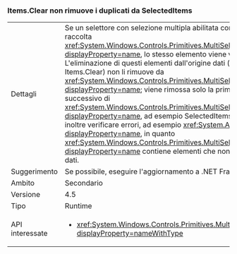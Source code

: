### <a name="itemsclear-does-not-remove-duplicates-from-selecteditems"></a>Items.Clear non rimuove i duplicati da SelectedItems

|   |   |
|---|---|
|Dettagli|Se un selettore con selezione multipla abilitata contiene duplicati nella raccolta <xref:System.Windows.Controls.Primitives.MultiSelector.SelectedItems?displayProperty=name>, lo stesso elemento viene visualizzato più volte.  L'eliminazione di questi elementi dall'origine dati (ad esempio, chiamando Items.Clear) non li rimuove da <xref:System.Windows.Controls.Primitives.MultiSelector.SelectedItems?displayProperty=name>; viene rimossa solo la prima istanza. Nell'uso successivo di <xref:System.Windows.Controls.Primitives.MultiSelector.SelectedItems?displayProperty=name>, ad esempio SelectedItems.Clear(), si possono inoltre verificare errori, ad esempio <xref:System.ArgumentException?displayProperty=name>, in quanto <xref:System.Windows.Controls.Primitives.MultiSelector.SelectedItems?displayProperty=name> contiene elementi che non sono più nell'origine dati.|
|Suggerimento|Se possibile, eseguire l'aggiornamento a .NET Framework 4.6.2.|
|Ambito|Secondario|
|Versione|4.5|
|Tipo|Runtime|
|API interessate|<ul><li><xref:System.Windows.Controls.Primitives.MultiSelector.SelectedItems?displayProperty=nameWithType></li></ul>|

